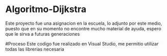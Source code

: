 # Algoritmo-Dijkstra
Este proyecto fue una asignacion en la escuela, lo adjunto por este medio, puesto que en su momento no encontre mucho material de ayuda, espero que le sirva a futuras generaciones 

#Proceso
Este codigo fue realizado en Visual Studio, me permitio utilizar todas las librerias necesaria
